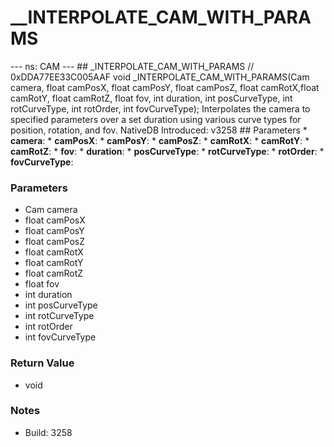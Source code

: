 # __INTERPOLATE_CAM_WITH_PARAMS

--- ns: CAM --- ## _INTERPOLATE_CAM_WITH_PARAMS  // 0xDDA77EE33C005AAF void _INTERPOLATE_CAM_WITH_PARAMS(Cam camera, float camPosX, float camPosY, float camPosZ, float camRotX,float camRotY, float camRotZ, float fov, int duration, int posCurveType, int rotCurveType, int rotOrder, int fovCurveType);  Interpolates the camera to specified parameters over a set duration using various curve types for position, rotation, and fov.  NativeDB Introduced: v3258  ## Parameters * **camera**: * **camPosX**: * **camPosY**: * **camPosZ**: * **camRotX**: * **camRotY**: * **camRotZ**: * **fov**: * **duration**: * **posCurveType**: * **rotCurveType**: * **rotOrder**: * **fovCurveType**:

### Parameters
* Cam camera
* float camPosX
* float camPosY
* float camPosZ
* float camRotX
* float camRotY
* float camRotZ
* float fov
* int duration
* int posCurveType
* int rotCurveType
* int rotOrder
* int fovCurveType

### Return Value
* void

### Notes
* Build: 3258

